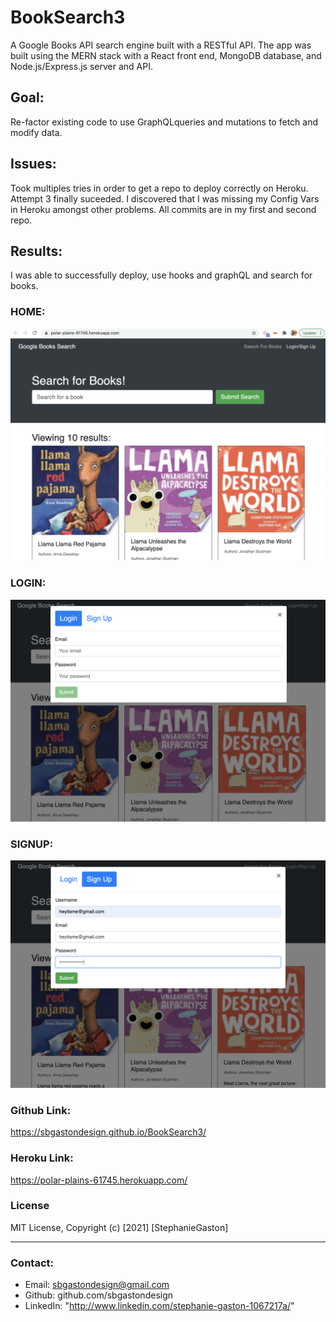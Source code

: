 # BookSearch3

A Google Books API search engine built with a RESTful API. The app was built using the MERN stack with a React front end, MongoDB database, and Node.js/Express.js server and API.

## Goal:

Re-factor existing code to use GraphQLqueries and mutations to fetch and modify data.

## Issues:

Took multiples tries in order to get a repo to deploy correctly on Heroku. Attempt 3 finally suceeded. I discovered that I was missing my Config Vars in Heroku amongst other problems. All commits are in my first and second repo.

## Results:

I was able to successfully deploy, use hooks and graphQL and search for books.

### HOME:

![home-heroku.](./home-heroku.png)

### LOGIN:

![home-heroku.](./login-heroku.png)

### SIGNUP:

![home-heroku.](./signup-heroku.png)

### Github Link:

https://sbgastondesign.github.io/BookSearch3/

### Heroku Link:

https://polar-plains-61745.herokuapp.com/

### License

MIT License, Copyright (c) [2021] [StephanieGaston]

---

### Contact:

- Email: sbgastondesign@gmail.com
- Github: github.com/sbgastondesign
- LinkedIn: "http://www.linkedin.com/stephanie-gaston-1067217a/"
